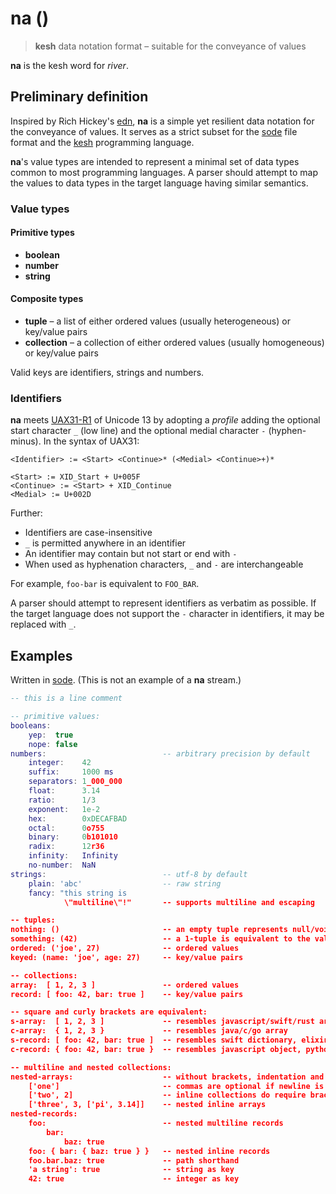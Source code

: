 # na ()

> **kesh** data notation format – suitable for the conveyance of values

**na** is the kesh word for _river_.

## Preliminary definition

Inspired by Rich Hickey's [edn](https://github.com/edn-format/edn/), **na** is a simple yet resilient data notation for the conveyance of values. It serves as a strict subset for the [sode](https://github.com/kesh-lang/sode) file format and the [kesh](https://github.com/kesh-lang/kesh) programming language.

**na**'s value types are intended to represent a minimal set of data types common to most programming languages. A parser should attempt to map the values to data types in the target language having similar semantics.

### Value types

#### Primitive types

- **boolean**
- **number**
- **string**

#### Composite types

- **tuple** – a list of either ordered values (usually heterogeneous) or key/value pairs
- **collection** – a collection of either ordered values (usually homogeneous) or key/value pairs

Valid keys are identifiers, strings and numbers.

### Identifiers

**na** meets [UAX31-R1](https://unicode.org/reports/tr31/#R1) of Unicode 13 by adopting a _profile_ adding the optional start character `_` (low line) and the optional medial character `-` (hyphen-minus). In the syntax of UAX31:

    <Identifier> := <Start> <Continue>* (<Medial> <Continue>+)*

    <Start> := XID_Start + U+005F
    <Continue> := <Start> + XID_Continue
    <Medial> := U+002D

Further:

- Identifiers are case-insensitive
- `_` is permitted anywhere in an identifier
- An identifier may contain but not start or end with `-`
- When used as hyphenation characters, `_` and `-` are interchangeable

For example, `foo-bar` is equivalent to `FOO_BAR`.

A parser should attempt to represent identifiers as verbatim as possible. If the target language does not support the `-` character in identifiers, it may be replaced with `_`.

## Examples

Written in [sode](https://github.com/kesh-lang/sode). (This is not an example of a **na** stream.)

```lua
-- this is a line comment

-- primitive values:
booleans:
    yep:  true
    nope: false
numbers:                          -- arbitrary precision by default
    integer:    42
    suffix:     1000 ms
    separators: 1_000_000
    float:      3.14
    ratio:      1/3
    exponent:   1e-2
    hex:        0xDECAFBAD
    octal:      0o755
    binary:     0b101010
    radix:      12r36
    infinity:   Infinity
    no-number:  NaN
strings:                          -- utf-8 by default
    plain: 'abc'                  -- raw string
    fancy: "this string is
            \"multiline\"!"       -- supports multiline and escaping

-- tuples:
nothing: ()                       -- an empty tuple represents null/void/undefined
something: (42)                   -- a 1-tuple is equivalent to the value it contains
ordered: ('joe', 27)              -- ordered values
keyed: (name: 'joe', age: 27)     -- key/value pairs

-- collections:
array:  [ 1, 2, 3 ]               -- ordered values
record: [ foo: 42, bar: true ]    -- key/value pairs

-- square and curly brackets are equivalent:
s-array:  [ 1, 2, 3 ]             -- resembles javascript/swift/rust array, python list
c-array:  { 1, 2, 3 }             -- resembles java/c/go array
s-record: [ foo: 42, bar: true ]  -- resembles swift dictionary, elixir keyword list
c-record: { foo: 42, bar: true }  -- resembles javascript object, python dict, go map

-- multiline and nested collections:
nested-arrays:                    -- without brackets, indentation and newline are significant
    ['one']                       -- commas are optional if newline is used to separate items
    ['two', 2]                    -- inline collections do require brackets and commas
    ['three', 3, ['pi', 3.14]]    -- nested inline arrays
nested-records:                   
    foo:                          -- nested multiline records
        bar:
            baz: true
    foo: { bar: { baz: true } }   -- nested inline records
    foo.bar.baz: true             -- path shorthand
    'a string': true              -- string as key
    42: true                      -- integer as key
```
